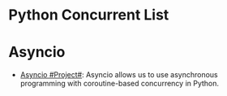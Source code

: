 # Python Concurrent List

# Asyncio

- [Asyncio #Project#](https://superfastpython.com/python-asyncio/): Asyncio allows us to use asynchronous programming with coroutine-based concurrency in Python.
